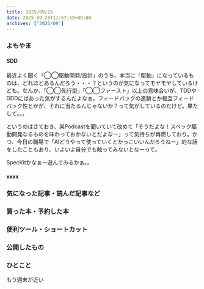 ```yaml
---
title: 2025/09/25
date: 2025-09-25T11:57:59+09:00
archives: ["2025/09"]
---
```

### よもやま
#### SDD

最近よく聞く「◯◯駆動開発/設計」のうち、本当に「駆動」になっているものは、どれほどあるんだろう・・・？というのが気になってモヤモヤしているけども。なんか、「◯◯先行型」「◯◯ファースト」以上の意味合いが、TDDやDDDにはあった気がするんだよなぁ。フィードバックの連鎖とか相互フィードバック性とかが、それに当たるんじゃないか？って気がしているのだけど。果たして。。。

というのはさておき、某Podcastを聞いていて改めて「そうだよな！スペック駆動開発なるものを味わっておかないとだよなー」って気持ちが再燃しており。かつ、今日の職場で「AIどうやって使っていくとかっこいいんだろうねー」的な話をしたこともあり、いよいよ自分でも触ってみないとなーって。

SpecKitかなぁー遊んでみるかぁ。。

#### xxxx

### 気になった記事・読んだ記事など

### 買った本・予約した本

### 便利ツール・ショートカット

### 公開したもの

### ひとこと

もう週末が近い
